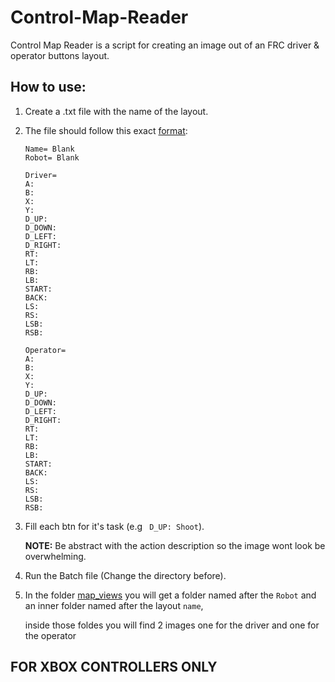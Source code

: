 # **Control-Map-Reader**

Control Map Reader is a script for creating an image out of an FRC driver & operator buttons layout.

## How to use:
1. Create a .txt file with the name of the layout.<p>
2. The file should follow this exact [format](control_maps/BaseBlankFormat.txt):<p>
    ```
    Name= Blank
    Robot= Blank

    Driver=
    A:
    B:
    X:
    Y:
    D_UP:
    D_DOWN:
    D_LEFT:
    D_RIGHT:
    RT:
    LT:
    RB:
    LB:
    START:
    BACK:
    LS:
    RS:
    LSB:
    RSB:

    Operator=
    A:
    B:
    X:
    Y:
    D_UP:
    D_DOWN:
    D_LEFT:
    D_RIGHT:
    RT:
    LT:
    RB:
    LB:
    START:
    BACK:
    LS:
    RS:
    LSB:
    RSB:
    ```
3. Fill each btn for it's task (e.g ``` D_UP: Shoot```).<p>
**NOTE:** Be abstract with the action description so the image wont look be overwhelming.<p>
 
4. Run the Batch file (Change the directory before).<p>

5. In the folder [map_views](map_views) you will get a folder named after the ```Robot``` and an inner folder named after the layout ```name```,<p>
    inside those foldes you will find 2 images one for the driver and one for the operator

## **FOR XBOX CONTROLLERS ONLY**
